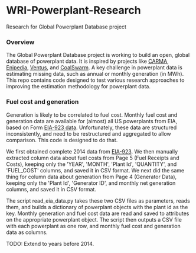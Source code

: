 # WRI-Powerplant-Research
Research for Global Powerplant Database project

### Overview ###

The Global Powerplant Database project is working to build an open, global database of powerplant data. It is inspired by projects like [CARMA](http://carma.org), [Enipedia](http://enipedia.tudelft.nl/wiki/Main_Page), [Ventus](http://ventus.project.asu.edu/), and [CoalSwarm](http://coalswarm.org/). A key challenge in powerplant data is estimating missing data, such as annual or monthly generation (in MWh). This repo contains code designed to test various research approaches to improving the estimation methodology for powerplant data.

### Fuel cost and generation ###

Generation is likely to be correlated to fuel cost. Monthly fuel cost and generation data are available for (almost) all US powerplants from EIA, based on Form [EIA-923 data](https://www.eia.gov/electricity/data/eia923/). Unfortunately, these data are structured inconsistently, and need to be restructured and aggregated to allow comparison. This code is designed to do that.

We first obtained complete 2014 data from [EIA-923](https://www.eia.gov/electricity/data/eia923/). We then manually extracted column data about fuel costs from Page 5 (Fuel Receipts and Costs), keeping only the 'YEAR', 'MONTH', 'Plant Id', 'QUANTITY', and 'FUEL_COST' columns, and saved it in CSV format. We next did the same thing for column data about generation from Page 4 (Generator Data), keeping only the 'Plant Id', 'Generator ID', and monthly net generation columns, and saved it in CSV format.

The script read_eia_data.py takes these two CSV files as parameters, reads them, and builds a dictionary of powerplant objects with the plant id as the key. Monthly generation and fuel cost data are read and saved to attributes on the appropriate powerplant object. The script then outputs a CSV file with each powerplant as one row, and monthly fuel cost and generation data as columns.

TODO: Extend to years before 2014.
